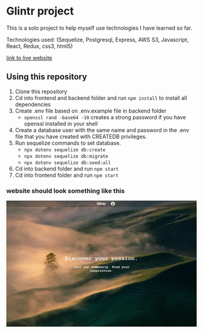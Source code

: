 # Glintr project
This is a solo project to help myself use technologies I have learned so far. 

Technologies used: (Sequelize, Postgresql, Express, AWS S3, Javascript, React, Redux, css3, html5)

[link to live website](https://glintr.herokuapp.com/)



## Using this repository

1. Clone this repository
2. Cd into frontend and backend folder and run `npm install` to install all dependencies
3. Create .env file based on .env.example file in backend folder
    * `openssl rand -base64 -10` creates a strong password if you have openssl installed in your shell
4. Create a database user with the same name and password in the .env file that you have created with CREATEDB privileges.
5. Run sequelize commands to set database.
    * `npx dotenv sequelize db:create`
    * `npx dotenv sequelize db:migrate`
    * `npx dotenv sequelize db:seed:all`
6. Cd into backend folder and run `npm start`
7. Cd into frontend folder and run `npm start`

### website should look something like this
![example](https://github.com/TastySatang/AuthMe/blob/main/frontend/public/example.png)
